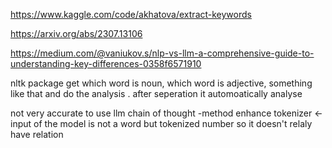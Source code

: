 https://www.kaggle.com/code/akhatova/extract-keywords

https://arxiv.org/abs/2307.13106

https://medium.com/@vaniukov.s/nlp-vs-llm-a-comprehensive-guide-to-understanding-key-differences-0358f6571910

nltk package 
get which word is noun, which word is adjective, something like that and do the analysis .
after seperation it automoatically analyse

not very accurate to use llm 
chain of thought -method enhance 
tokenizer <- input of the model is not a word but tokenized number so it doesn't relaly have relation 

